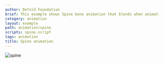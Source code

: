 ```yaml
---
author: Defold Foundation
brief: This example shows Spine bone animation that blends when animation switches.
category: animation
layout: example
path: animation/spine
scripts: spine.script
tags: animation
title: Spine animation
---
```



![spine](spine.png)